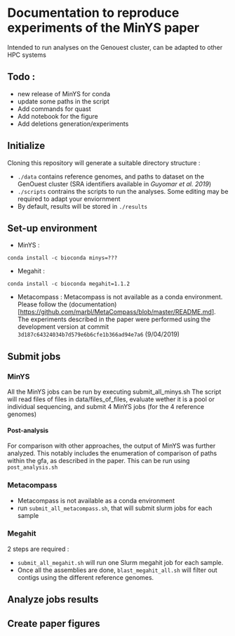 # Documentation to reproduce experiments of the MinYS paper

Intended to run analyses on the Genouest cluster, can be adapted to other HPC systems

## Todo :
- new release of MinYS for conda
- update some paths in the script
- Add commands for quast
- Add notebook for the figure
- Add deletions generation/experiments


## Initialize

Cloning this repository will generate a suitable directory structure :
- `./data` contains reference genomes, and paths to dataset on the GenOuest cluster (SRA identifiers available in *Guyomar et al. 2019*)
- `./scripts` contrains the scripts to run the analyses. Some editing may be required to adapt your enviornment
- By default, results will be stored in `./results`

## Set-up environment

- MinYS :
```
conda install -c bioconda minys=???
```
- Megahit :
```
conda install -c bioconda megahit=1.1.2
```
- Metacompass :
Metacompass is not available as a conda environment. Please follow the (documentation)[https://github.com/marbl/MetaCompass/blob/master/README.md].
The experiments described in the paper were performed using the development version at commit `3d187c64324034b7d579e6b6cfe1b366ad94e7a6` (9/04/2019)

## Submit jobs

### MinYS

All the MinYS jobs can be run by executing submit_all_minys.sh
The script will read files of files in data/files_of_files, evaluate wether it is a pool or individual sequencing, and submit 4 MinYS jobs (for the 4 reference genomes)

#### Post-analysis

For comparison with other approaches, the output of MinYS was further analyzed. This notably includes the enumeration of comparison of paths within the gfa, as described in the paper.
This can be run using `post_analysis.sh`

### Metacompass

- Metacompass is not available as a conda environment
- run `submit_all_metacompass.sh`, that will submit slurm jobs for each sample

### Megahit

2 steps are required :
- `submit_all_megahit.sh` will run one Slurm megahit job for each sample.
- Once all the assemblies are done, `blast_megahit_all.sh` will filter out contigs using the different reference genomes.


## Analyze jobs results

## Create paper figures
